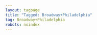 ```yaml
---
layout: tagpage
title: "Tagged: Broadway+Philadelphia"
tag: Broadway+Philadelphia
robots: noindex
---
```

